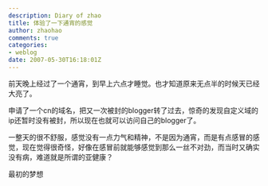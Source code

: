 ```yaml
---
description: Diary of zhao
title: 体验了一下通宵的感觉
author: zhaohao
comments: true
categories:
- weblog
date: 2007-05-30T16:18:01Z
---
```


前天晚上经过了一个通宵，到早上六点才睡觉。也才知道原来无点半的时候天已经大亮了。   

申请了一个cn的域名，把又一次被封的blogger转了过去，惊奇的发现自定义域的ip还暂时没有被封，所以现在也就可以访问自己的blogger了。   

一整天的很不舒服，感觉没有一点力气和精神，不是因为通宵，而是有点感冒的感觉，现在觉得很奇怪，好像在感冒前就能够感觉到那么一丝不对劲，而当时又确实没有病，难道就是所谓的亚健康？   
   
最初的梦想   